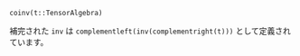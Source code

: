 ```
coinv(t::TensorAlgebra)
```

補完された `inv` は `complementleft(inv(complementright(t)))` として定義されています。
